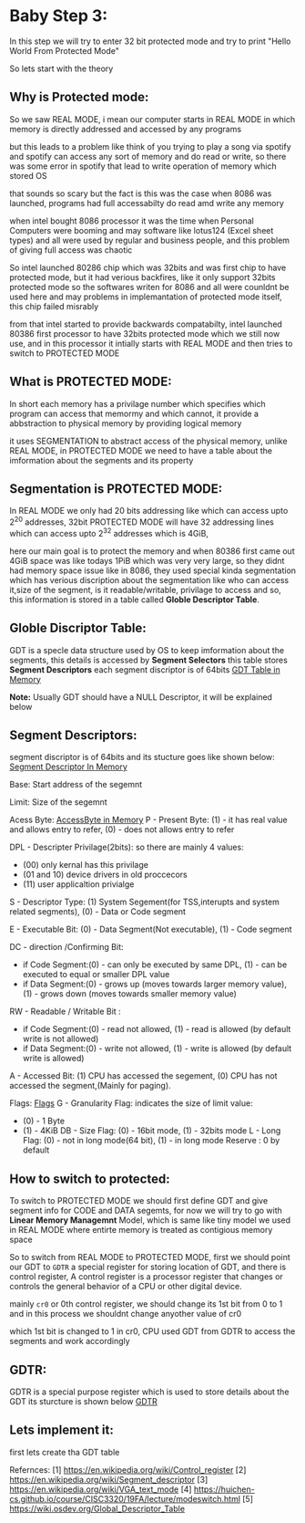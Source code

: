 # Baby Step 3:
In this step we will try to enter 32 bit protected mode and try to print "Hello World From Protected Mode"

So lets start with the theory
## Why is Protected mode:
So we saw REAL MODE, i mean our computer starts in REAL MODE in which memory is directly addressed and accessed by any programs

but this leads to a problem like think of you trying to play a song via spotify and spotify can access any sort of memory and do read or write, so there was some error in spotify that lead to write operation of memory which stored OS

that sounds so scary but the fact is this was the case when 8086 was launched, programs had full accessabilty do read amd write any memory

when intel bought 8086 processor it was the time when Personal Computers were booming and may software like lotus124 (Excel sheet types) and all were used by regular and business people, and this problem of giving full access was chaotic

So intel launched 80286 chip which was 32bits and was first chip to have protected mode, but it had verious backfires, like it only support 32bits protected mode so the softwares writen for 8086 and all were counldnt be used here and may problems in implemantation of protected mode itself, this chip failed misrably

from that intel started to provide backwards compatabilty, intel launched 80386 first processor to have 32bits protected mode which we still now use, and in this processor it intially starts with REAL MODE and then tries to switch to PROTECTED MODE

## What is PROTECTED MODE:
In short each memory has a privilage number which specifies which program can access that memormy and which cannot, it provide a abbstraction to physical memory by providing logical memory

it uses SEGMENTATION to abstract access of the physical memory, unlike REAL MODE, in PROTECTED MODE we need to have a table about the imformation about the segments and its property

## Segmentation is PROTECTED MODE:
In REAL MODE we only had 20 bits addressing like which can access upto $2^20$ addresses, 32bit PROTECTED MODE will have 32 addressing lines which can access upto $2^32$ addresses which is 4GiB,

here our main goal is to protect the memory and when 80386 first came out 4GiB space was like todays 1PiB which was very very large, so they didnt had memory space issue like in 8086, they used special kinda segmentation which has verious discription about the segmentation like who can access it,size of the segment, is it readable/writable, privilage to access and so, this information is stored in a table called **Globle Descriptor Table**.

## Globle Discriptor Table:
GDT is a specle data structure used by OS to keep imformation about the segments, this details is accessed by **Segment Selectors**
this table stores **Segment Descriptors** each segment discriptor is of 64bits
[GDT Table in Memory](Assets/GlobalDescriptorTable.png)

**Note:** Usually GDT should have a NULL Descriptor, it will be explained below
## Segment Descriptors:
segment discriptor is of 64bits and its stucture goes like shown below:
[Segment Descriptor In Memory](Assets/SegmentDescriptor.png)


Base: Start address of the segemnt

Limit: Size of the segemnt

Acess Byte:
[AccessByte in Memory](Assets/AccessByte.png)
P - Present Byte: (1) - it has real value and allows entry to refer, (0) - does not allows entry to refer

DPL - Descripter Privilage(2bits): so there are mainly 4 values:
 - (00) only kernal has this privilage
 - (01 and 10) device drivers in old proccecors
 - (11) user applicaltion privialge

S - Descriptor Type: (1) System Segement(for TSS,interupts and system related segments), (0) - Data or Code segment

E - Executable Bit: (0) - Data Segment(Not executable), (1) - Code segment

DC - direction /Confirming Bit:
- if Code Segment:(0) - can only be executed by same DPL, (1) - can be executed to equal or smaller DPL value
- if Data Segment:(0) - grows up (moves towards larger memory value), (1) - grows down (moves towards smaller memory value)

RW - Readable / Writable Bit :
- if Code Segment:(0) - read not allowed, (1) - read is allowed (by default write is not allowed)
- if Data Segment:(0) - write not allowed, (1) - write is allowed (by default write is allowed)

A - Accessed Bit: (1) CPU has accessed the segement, (0) CPU has not accessed the segment,(Mainly for paging).

Flags:
[Flags](Assets/Flags.png)
G - Granularity Flag: indicates the size of limit value:
- (0) - 1 Byte
- (1) - 4KiB
DB - Size Flag: (0) - 16bit mode, (1) - 32bits mode
L - Long Flag: (0) - not in long mode(64 bit), (1) - in long mode
Reserve : 0 by default

## How to switch to protected:
To switch to PROTECTED MODE we should first define GDT and give segment info for CODE and DATA segemts, for now we will try to go with **Linear Memory Managemnt** Model, which is same like tiny model we used in REAL MODE where entirte memory is treated as contigious memory space

So to switch from REAL MODE to PROTECTED MODE, first we should point our GDT to `GDTR` a special register for storing location of GDT, and there is control register, A control register is a processor register that changes or controls the general behavior of a CPU or other digital device.

mainly `cr0` or 0th control register, we should change its 1st bit from 0 to 1 and in this process we shouldnt change anyother value of cr0

which 1st bit is changed to 1 in cr0, CPU used GDT from GDTR to access the segments and work accordingly

## GDTR:
GDTR is a special purpose register which is used to store details about the GDT its sturcture is shown below
[GDTR](Assets/GDTR.png)

## Lets implement it:

first lets create tha GDT table



Refernces:
[1] https://en.wikipedia.org/wiki/Control_register
[2] https://en.wikipedia.org/wiki/Segment_descriptor
[3] https://en.wikipedia.org/wiki/VGA_text_mode
[4] https://huichen-cs.github.io/course/CISC3320/19FA/lecture/modeswitch.html
[5] https://wiki.osdev.org/Global_Descriptor_Table
